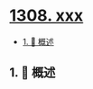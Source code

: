 # [1308. xxx](https://github.com/Tdahuyou/TNotes.leetcode/tree/main/notes/1308.%20xxx)

<!-- region:toc -->

- [1. 📝 概述](#1--概述)

<!-- endregion:toc -->

## 1. 📝 概述
